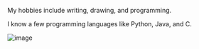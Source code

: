My hobbies include writing, drawing, and programming.

I know a few programming languages like Python, Java, and C.

![image](https://github.com/asmith5712/my-first-repo/assets/164208861/b88d5c61-db78-4830-a729-af552a501676)
